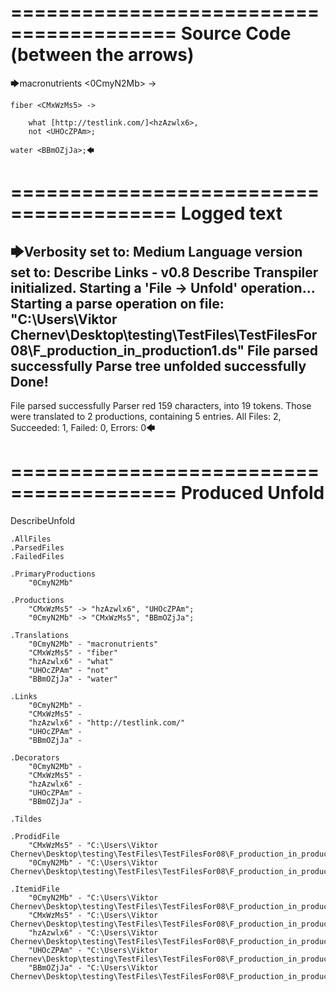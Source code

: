 ========================================
Source Code (between the arrows)
========================================

🡆macronutrients <0CmyN2Mb> ->

    fiber <CMxWzMs5> ->

        what [http://testlink.com/]<hzAzwlx6>,
        not <UHOcZPAm>;
    
    water <BBmOZjJa>;🡄

========================================
Logged text
========================================

🡆Verbosity set to: Medium
Language version set to: Describe Links - v0.8
Describe Transpiler initialized.
Starting a 'File -> Unfold' operation...
Starting a parse operation on file: "C:\Users\Viktor Chernev\Desktop\testing\TestFiles\TestFilesFor08\F_production_in_production1.ds"
File parsed successfully
Parse tree unfolded successfully
Done!
------------------------
File parsed successfully
Parser red 159 characters, into 19 tokens.
Those were translated to 2 productions, containing 5 entries.
All Files: 2, Succeeded: 1, Failed: 0, Errors: 0🡄

========================================
Produced Unfold
========================================

DescribeUnfold

    .AllFiles
    .ParsedFiles
    .FailedFiles

    .PrimaryProductions
        "0CmyN2Mb" 

    .Productions
        "CMxWzMs5" -> "hzAzwlx6", "UHOcZPAm";
        "0CmyN2Mb" -> "CMxWzMs5", "BBmOZjJa";

    .Translations
        "0CmyN2Mb" - "macronutrients"
        "CMxWzMs5" - "fiber"
        "hzAzwlx6" - "what"
        "UHOcZPAm" - "not"
        "BBmOZjJa" - "water"

    .Links
        "0CmyN2Mb" - 
        "CMxWzMs5" - 
        "hzAzwlx6" - "http://testlink.com/"
        "UHOcZPAm" - 
        "BBmOZjJa" - 

    .Decorators
        "0CmyN2Mb" - 
        "CMxWzMs5" - 
        "hzAzwlx6" - 
        "UHOcZPAm" - 
        "BBmOZjJa" - 

    .Tildes

    .ProdidFile
        "CMxWzMs5" - "C:\Users\Viktor Chernev\Desktop\testing\TestFiles\TestFilesFor08\F_production_in_production1.ds"
        "0CmyN2Mb" - "C:\Users\Viktor Chernev\Desktop\testing\TestFiles\TestFilesFor08\F_production_in_production1.ds"

    .ItemidFile
        "0CmyN2Mb" - "C:\Users\Viktor Chernev\Desktop\testing\TestFiles\TestFilesFor08\F_production_in_production1.ds"
        "CMxWzMs5" - "C:\Users\Viktor Chernev\Desktop\testing\TestFiles\TestFilesFor08\F_production_in_production1.ds"
        "hzAzwlx6" - "C:\Users\Viktor Chernev\Desktop\testing\TestFiles\TestFilesFor08\F_production_in_production1.ds"
        "UHOcZPAm" - "C:\Users\Viktor Chernev\Desktop\testing\TestFiles\TestFilesFor08\F_production_in_production1.ds"
        "BBmOZjJa" - "C:\Users\Viktor Chernev\Desktop\testing\TestFiles\TestFilesFor08\F_production_in_production1.ds"


